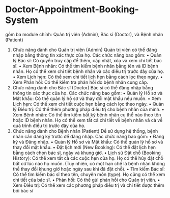 # Doctor-Appointment-Booking-System
gồm ba module chính: Quản trị viên (Admin), Bác sĩ (Doctor), và Bệnh nhân (Patient)
1. Chức năng dành cho Quản trị viên (Admin)
Quản trị viên có thể đăng nhập bằng thông tin xác thực của họ. Các chức năng bao gồm:
• Quản lý Bác sĩ: Có quyền truy cập để thêm, cập nhật, xóa và xem chi tiết bác sĩ.
• Xem Bệnh nhân: Có thể tìm kiếm bệnh nhân bằng tên và ID bệnh nhân. Họ có thể xem chi tiết bệnh nhân và các điều trị trước đây của họ.
• Xem Lịch hẹn: Có thể xem chi tiết lịch hẹn bằng cách lọc theo ngày.
• Xem Phản hồi: Có thể kiểm tra phản hồi do bệnh nhân cung cấp.
2. Chức năng dành cho Bác sĩ (Doctor)
Bác sĩ có thể đăng nhập bằng thông tin xác thực của họ. Các chức năng bao gồm:
• Quản lý Hồ sơ và Mật khẩu: Có thể quản lý hồ sơ và thay đổi mật khẩu nếu muốn.
• Xem Lịch hẹn: Có thể xem chi tiết cuộc hẹn bằng cách lọc theo ngày.
• Quản lý Điều trị: Có thể thêm phương pháp điều trị cho bệnh nhân của mình.
• Xem Bệnh nhân: Có thể tìm kiếm bất kỳ bệnh nhân cụ thể nào theo tên hoặc ID bệnh nhân. Họ có thể xem tất cả chi tiết về bệnh nhân và cả về quá trình điều trị trước đây của họ.
3. Chức năng dành cho Bệnh nhân (Patient)
Để sử dụng hệ thống, bệnh nhân cần đăng ký trước để đăng nhập. Các chức năng bao gồm:
• Đăng ký và Đăng nhập.
• Quản lý Hồ sơ và Mật khẩu: Có thể quản lý hồ sơ và thay đổi mật khẩu.
• Đặt lịch mới (New Booking): Có thể đặt lịch hẹn bằng cách chọn bác sĩ, ngày và khung giờ.
• Lịch sử Đặt chỗ (Booking History): Có thể xem tất cả các cuộc hẹn của họ. Họ có thể hủy đặt chỗ bất cứ lúc nào họ muốn. (Tuy nhiên, có một hạn chế là bệnh nhân không thể thay đổi khung giờ hoặc ngày sau khi đã đặt chỗ).
• Tìm kiếm Bác sĩ: Có thể tìm kiếm bác sĩ theo tên, chuyên môn (type). Họ cũng có thể xem chi tiết của bác sĩ.
• Phản hồi: Có thể gửi phản hồi cho Quản trị viên.
• Xem Điều trị: Có thể xem các phương pháp điều trị và chi tiết được thêm bởi bác sĩ
